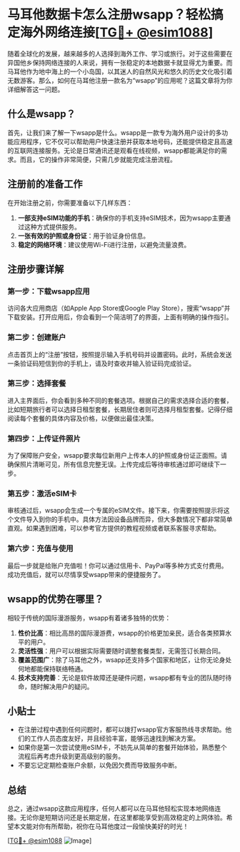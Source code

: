 # 马耳他数据卡怎么注册wsapp？轻松搞定海外网络连接[[TG💪+ @esim1088](https://t.me/s/esim1088)]

随着全球化的发展，越来越多的人选择到海外工作、学习或旅行。对于这些需要在异国他乡保持网络连接的人来说，拥有一张稳定的本地数据卡就显得尤为重要。而马耳他作为地中海上的一个小岛国，以其迷人的自然风光和悠久的历史文化吸引着无数游客。那么，如何在马耳他注册一款名为“wsapp”的应用呢？这篇文章将为你详细解答这一问题。

## 什么是wsapp？

首先，让我们来了解一下wsapp是什么。wsapp是一款专为海外用户设计的多功能应用程序，它不仅可以帮助用户快速注册并获取本地号码，还能提供稳定且高速的互联网连接服务。无论是日常通讯还是观看在线视频，wsapp都能满足你的需求。而且，它的操作非常简便，只需几步就能完成注册流程。

## 注册前的准备工作

在开始注册之前，你需要准备以下几样东西：

1. **一部支持eSIM功能的手机**：确保你的手机支持eSIM技术，因为wsapp主要通过这种方式提供服务。
2. **一张有效的护照或身份证**：用于验证身份信息。
3. **稳定的网络环境**：建议使用Wi-Fi进行注册，以避免流量浪费。

## 注册步骤详解

### 第一步：下载wsapp应用

访问各大应用商店（如Apple App Store或Google Play Store），搜索“wsapp”并下载安装。打开应用后，你会看到一个简洁明了的界面，上面有明确的操作指引。

### 第二步：创建账户

点击首页上的“注册”按钮，按照提示输入手机号码并设置密码。此时，系统会发送一条验证码短信到你的手机上，请及时查收并输入验证码完成验证。

### 第三步：选择套餐

进入主界面后，你会看到多种不同的套餐选项。根据自己的需求选择合适的套餐，比如短期旅行者可以选择日租型套餐，长期居住者则可选择月租型套餐。记得仔细阅读每个套餐的具体内容及价格，以便做出最佳决策。

### 第四步：上传证件照片

为了保障账户安全，wsapp要求每位新用户上传本人的护照或身份证正面照。请确保照片清晰可见，所有信息完整无误。上传完成后等待审核通过即可继续下一步。

### 第五步：激活eSIM卡

审核通过后，wsapp会生成一个专属的eSIM文件。接下来，你需要按照提示将这个文件导入到你的手机中。具体方法因设备品牌而异，但大多数情况下都非常简单直观。如果遇到困难，可以参考官方提供的教程视频或者联系客服寻求帮助。

### 第六步：充值与使用

最后一步就是给账户充值啦！你可以通过信用卡、PayPal等多种方式支付费用。成功充值后，就可以尽情享受wsapp带来的便捷服务了。

## wsapp的优势在哪里？

相较于传统的国际漫游服务，wsapp有着诸多独特的优势：

1. **性价比高**：相比高昂的国际漫游费，wsapp的价格更加亲民，适合各类预算水平的用户。
2. **灵活性强**：用户可以根据实际需要随时调整套餐类型，无需签订长期合同。
3. **覆盖范围广**：除了马耳他之外，wsapp还支持多个国家和地区，让你无论身处何地都能保持联络畅通。
4. **技术支持完善**：无论是软件故障还是硬件问题，wsapp都有专业的团队随时待命，随时解决用户的疑问。

## 小贴士

- 在注册过程中遇到任何问题时，都可以拨打wsapp官方客服热线寻求帮助。他们的工作人员态度友好，并且经验丰富，能够迅速找到解决方案。
- 如果你是第一次尝试使用eSIM卡，不妨先从简单的套餐开始体验，熟悉整个流程后再考虑升级到更高级别的服务。
- 不要忘记定期检查账户余额，以免因欠费而导致服务中断。

## 总结

总之，通过wsapp这款应用程序，任何人都可以在马耳他轻松实现本地网络连接。无论你是短期访问还是长期定居，在这里都能享受到高效稳定的上网体验。希望本文能对你有所帮助，祝你在马耳他度过一段愉快美好的时光！

[[TG💪+ @esim1088](https://t.me/s/esim1088) ![Image](https://i.postimg.cc/4NQfJmqS/Snipaste-2025-05-13-00-14-12.png)]